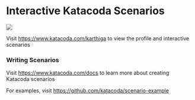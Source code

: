 # Interactive Katacoda Scenarios

[![](http://shields.katacoda.com/katacoda/karthiga/count.svg)](https://www.katacoda.com/karthiga "Get your profile on Katacoda.com")

Visit https://www.katacoda.com/karthiga to view the profile and interactive scenarios

### Writing Scenarios
Visit https://www.katacoda.com/docs to learn more about creating Katacoda scenarios

For examples, visit https://github.com/katacoda/scenario-example
